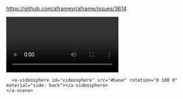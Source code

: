 https://github.com/aframevr/aframe/issues/3614
<!DOCTYPE html>
<html>
  <head>
    <script src="https://aframe.io/releases/0.8.0/aframe.min.js"></script>
  </head>
  <body>
    <a-scene>
      <a-assets>
        <video id="base" loop="true" src="videos/Scene1_Take1.mp4" preload="auto"></video>
      </a-assets>

      <a-videosphere id="videosphere" src="#base" rotation="0 180 0" material="side: back"></a-videosphere>
    </a-scene>
  </body>
</html>
